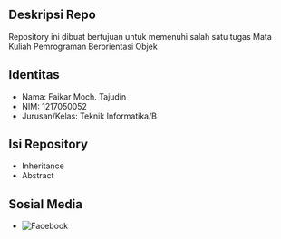 ## Deskripsi Repo

Repository ini dibuat bertujuan untuk memenuhi salah satu tugas Mata Kuliah Pemrograman Berorientasi Objek

## Identitas

- Nama: Faikar Moch. Tajudin
- NIM: 1217050052
- Jurusan/Kelas: Teknik Informatika/B

## Isi Repository

- Inheritance
- Abstract

## Sosial Media
- ![Facebook](www.facebook.com/FaikarMochT)
